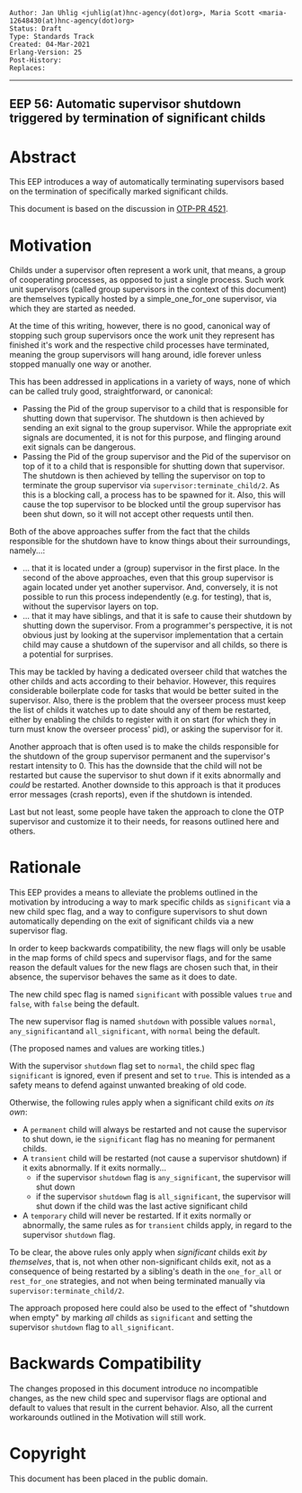     Author: Jan Uhlig <juhlig(at)hnc-agency(dot)org>, Maria Scott <maria-12648430(at)hnc-agency(dot)org>
    Status: Draft
    Type: Standards Track
    Created: 04-Mar-2021
    Erlang-Version: 25
    Post-History:
    Replaces:
****
EEP 56: Automatic supervisor shutdown triggered by termination of significant childs
----



Abstract
========

This EEP introduces a way of automatically terminating supervisors based
on the termination of specifically marked significant childs.

This document is based on the discussion in [OTP-PR 4521][].



Motivation
==========

Childs under a supervisor often represent a work unit, that means, a group
of cooperating processes, as opposed to just a single process. Such work
unit supervisors (called group supervisors in the context of this document)
are themselves typically hosted by a simple\_one\_for\_one supervisor, via
which they are started as needed.

At the time of this writing, however, there is no good, canonical way of
stopping such group supervisors once the work unit they represent has
finished it's work and the respective child processes have terminated,
meaning the group supervisors will hang around, idle forever unless
stopped manually one way or another.

This has been addressed in applications in a variety of ways, none of which
can be called truly good, straightforward, or canonical:

* Passing the Pid of the group supervisor to a child that is responsible for
  shutting down that supervisor. The shutdown is then achieved by sending
  an exit signal to the group supervisor. While the appropriate exit signals
  are documented, it is not for this purpose, and flinging around exit signals
  can be dangerous.
* Passing the Pid of the group supervisor and the Pid of the supervisor on top
  of it to a child that is responsible for shutting down that supervisor.
  The shutdown is then achieved by telling the supervisor on top to terminate
  the group supervisor via `supervisor:terminate_child/2`. As this is a
  blocking call, a process has to be spawned for it. Also, this will cause
  the top supervisor to be blocked until the group supervisor has been shut
  down, so it will not accept other requests until then.

Both of the above approaches suffer from the fact that the childs responsible
for the shutdown have to know things about their surroundings, namely...:

* ... that it is located under a (group) supervisor in the first place. In the
  second of the above approaches, even that this group supervisor is again
  located under yet another supervisor. And, conversely, it is not possible
  to run this process independently (e.g. for testing), that is, without
  the supervisor layers on top.
* ... that it may have siblings, and that it is safe to cause their shutdown
  by shutting down the supervisor. From a programmer's perspective, it is not
  obvious just by looking at the supervisor implementation that a certain
  child may cause a shutdown of the supervisor and all childs, so there is
  a potential for surprises.

This may be tackled by having a dedicated overseer child that watches the
other childs and acts according to their behavior. However, this requires
considerable boilerplate code for tasks that would be better suited in the
supervisor. Also, there is the problem that the overseer process must keep
the list of childs it watches up to date should any of them be restarted,
either by enabling the childs to register with it on start (for which they
in turn must know the overseer process' pid), or asking the supervisor
for it.

Another approach that is often used is to make the childs responsible for
the shutdown of the group supervisor permanent and the supervisor's restart
intensity to 0. This has the downside that the child will not be restarted
but cause the supervisor to shut down if it exits abnormally and _could_
be restarted. Another downside to this approach is that it produces error
messages (crash reports), even if the shutdown is intended.

Last but not least, some people have taken the approach to clone the OTP
supervisor and customize it to their needs, for reasons outlined here and
others.



Rationale
=========

This EEP provides a means to alleviate the problems outlined in the
motivation by introducing a way to mark specific childs as `significant`
via a new child spec flag, and a way to configure supervisors to shut down
automatically depending on the exit of significant childs via a new
supervisor flag.

In order to keep backwards compatibility, the new flags will only be usable
in the map forms of child specs and supervisor flags, and for the same reason
the default values for the new flags are chosen such that, in their absence,
the supervisor behaves the same as it does to date.

The new child spec flag is named `significant` with possible values `true` and
`false`, with `false` being the default.

The new supervisor flag is named `shutdown` with possible values `normal`,
`any_significant`and `all_significant`, with `normal` being the default.

(The proposed names and values are working titles.)

With the supervisor `shutdown` flag set to `normal`, the child spec flag
`significant` is ignored, even if present and set to `true`. This is intended
as a safety means to defend against unwanted breaking of old code.

Otherwise, the following rules apply when a significant child exits _on its
own_:

* A `permanent` child will always be restarted and not cause the supervisor to
  shut down, ie the `significant` flag has no meaning for permanent childs.
 * A `transient` child will be restarted (not cause a supervisor shutdown)
   if it exits abnormally. If it exits normally...
   * if the supervisor `shutdown` flag is `any_significant`, the supervisor
     will shut down
   * if the supervisor `shutdown` flag is `all_significant`, the supervisor
     will shut down if the child was the last active significant child
* A `temporary` child will never be restarted. If it exits normally or
  abnormally, the same rules as for `transient` childs apply, in regard to
  the supervisor `shutdown` flag.

To be clear, the above rules only apply when _significant_ childs exit
_by themselves_, that is, not when other non-significant childs exit,
not as a consequence of being restarted by a sibling's death in the
`one_for_all` or `rest_for_one` strategies, and not when being terminated
manually via `supervisor:terminate_child/2`.

The approach proposed here could also be used to the effect of "shutdown when
empty" by marking _all_ childs as `significant` and setting the supervisor
`shutdown` flag to `all_significant`.



Backwards Compatibility
=======================

The changes proposed in this document introduce no incompatible changes, as
the new child spec and supervisor flags are optional and default to values
that result in the current behavior. Also, all the current workarounds
outlined in the Motivation will still work.



[OTP-PR 4521]: https://github.com/erlang/otp/pull/4521
    "supervisor: add restart type intrinsic #4521"



Copyright
=========

This document has been placed in the public domain.



[EmacsVar]: <> "Local Variables:"
[EmacsVar]: <> "mode: indented-text"
[EmacsVar]: <> "indent-tabs-mode: nil"
[EmacsVar]: <> "sentence-end-double-space: t"
[EmacsVar]: <> "fill-column: 70"
[EmacsVar]: <> "coding: utf-8"
[EmacsVar]: <> "End:"
[VimVar]: <> " vim: set fileencoding=utf-8 expandtab shiftwidth=4 softtabstop=4: "
